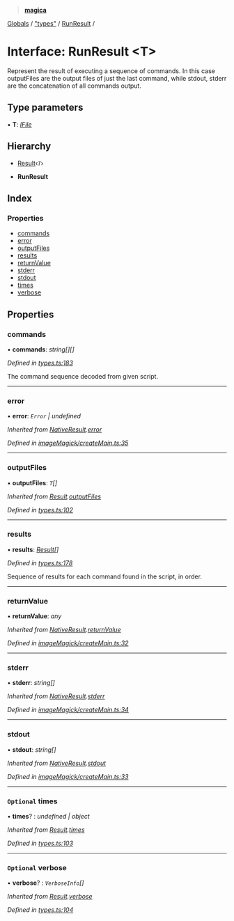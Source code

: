 > **[magica](../README.md)**

[Globals](../README.md) / ["types"](../modules/_types_.md) / [RunResult](_types_.runresult.md) /

# Interface: RunResult <**T**>

Represent the result of executing a sequence of commands. In this case outputFiles are the output files of
just the last command, while stdout, stderr are the concatenation of all commands output.

## Type parameters

▪ **T**: *[IFile](_types_.ifile.md)*

## Hierarchy

  * [Result](_types_.result.md)‹*`T`*›

  * **RunResult**

## Index

### Properties

* [commands](_types_.runresult.md#commands)
* [error](_types_.runresult.md#error)
* [outputFiles](_types_.runresult.md#outputfiles)
* [results](_types_.runresult.md#results)
* [returnValue](_types_.runresult.md#returnvalue)
* [stderr](_types_.runresult.md#stderr)
* [stdout](_types_.runresult.md#stdout)
* [times](_types_.runresult.md#optional-times)
* [verbose](_types_.runresult.md#optional-verbose)

## Properties

###  commands

• **commands**: *string[][]*

*Defined in [types.ts:183](https://github.com/cancerberoSgx/magica/blob/c6ded1a/src/types.ts#L183)*

The command sequence decoded from given script.

___

###  error

• **error**: *`Error` | undefined*

*Inherited from [NativeResult](_imagemagick_createmain_.nativeresult.md).[error](_imagemagick_createmain_.nativeresult.md#error)*

*Defined in [imageMagick/createMain.ts:35](https://github.com/cancerberoSgx/magica/blob/c6ded1a/src/imageMagick/createMain.ts#L35)*

___

###  outputFiles

• **outputFiles**: *`T`[]*

*Inherited from [Result](_types_.result.md).[outputFiles](_types_.result.md#outputfiles)*

*Defined in [types.ts:102](https://github.com/cancerberoSgx/magica/blob/c6ded1a/src/types.ts#L102)*

___

###  results

• **results**: *[Result](_types_.result.md)[]*

*Defined in [types.ts:178](https://github.com/cancerberoSgx/magica/blob/c6ded1a/src/types.ts#L178)*

Sequence of results for each command found in the script, in order.

___

###  returnValue

• **returnValue**: *any*

*Inherited from [NativeResult](_imagemagick_createmain_.nativeresult.md).[returnValue](_imagemagick_createmain_.nativeresult.md#returnvalue)*

*Defined in [imageMagick/createMain.ts:32](https://github.com/cancerberoSgx/magica/blob/c6ded1a/src/imageMagick/createMain.ts#L32)*

___

###  stderr

• **stderr**: *string[]*

*Inherited from [NativeResult](_imagemagick_createmain_.nativeresult.md).[stderr](_imagemagick_createmain_.nativeresult.md#stderr)*

*Defined in [imageMagick/createMain.ts:34](https://github.com/cancerberoSgx/magica/blob/c6ded1a/src/imageMagick/createMain.ts#L34)*

___

###  stdout

• **stdout**: *string[]*

*Inherited from [NativeResult](_imagemagick_createmain_.nativeresult.md).[stdout](_imagemagick_createmain_.nativeresult.md#stdout)*

*Defined in [imageMagick/createMain.ts:33](https://github.com/cancerberoSgx/magica/blob/c6ded1a/src/imageMagick/createMain.ts#L33)*

___

### `Optional` times

• **times**? : *undefined | object*

*Inherited from [Result](_types_.result.md).[times](_types_.result.md#optional-times)*

*Defined in [types.ts:103](https://github.com/cancerberoSgx/magica/blob/c6ded1a/src/types.ts#L103)*

___

### `Optional` verbose

• **verbose**? : *`VerboseInfo`[]*

*Inherited from [Result](_types_.result.md).[verbose](_types_.result.md#optional-verbose)*

*Defined in [types.ts:104](https://github.com/cancerberoSgx/magica/blob/c6ded1a/src/types.ts#L104)*